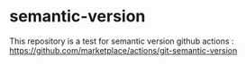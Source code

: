 # semantic-version
This repository is a test for semantic version github actions : https://github.com/marketplace/actions/git-semantic-version
